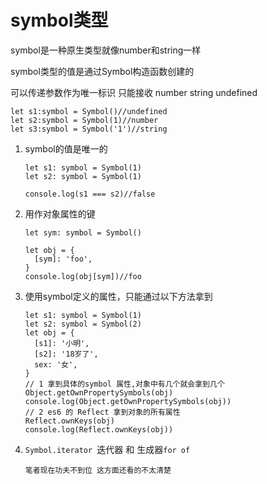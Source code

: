 # symbol类型

symbol是一种原生类型就像number和string一样

symbol类型的值是通过Symbol构造函数创建的

可以传递参数作为唯一标识 只能接收 number string undefined

```tsx
let s1:symbol = Symbol()//undefined
let s2:symbol = Symbol(1)//number
let s3:symbol = Symbol('1')//string
```

1. symbol的值是唯一的

   ```tsx
   let s1: symbol = Symbol(1)
   let s2: symbol = Symbol(1)
   
   console.log(s1 === s2)//false
   ```

2. 用作对象属性的键

   ```tsx
   let sym: symbol = Symbol()
   
   let obj = {
     [sym]: 'foo',
   }
   console.log(obj[sym])//foo
   ```

3. 使用symbol定义的属性，只能通过以下方法拿到

   ```tsx
   let s1: symbol = Symbol(1)
   let s2: symbol = Symbol(2)
   let obj = {
     [s1]: '小明',
     [s2]: '18岁了',
     sex: '女',
   }
   // 1 拿到具体的symbol 属性,对象中有几个就会拿到几个
   Object.getOwnPropertySymbols(obj)
   console.log(Object.getOwnPropertySymbols(obj))
   // 2 es6 的 Reflect 拿到对象的所有属性
   Reflect.ownKeys(obj)
   console.log(Reflect.ownKeys(obj))
   ```

4. `Symbol.iterator `迭代器 和 生成器`for of`

   ```tsx
   笔者现在功夫不到位 这方面还看的不太清楚
   ```